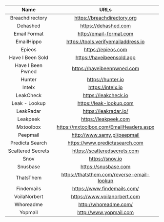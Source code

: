 | Name | URLs | 
|:---:|:---:|
| Breachdirectory | https://breachdirectory.org |
| Dehashed | https://dehashed.com |
| Email Format | http://email-format.com |
| EmailHippo | https://tools.verifyemailaddress.io |
| Epieos | https://epieos.com |
| Have I Been Sold | https://haveibeensold.app |
| Have I Been Pwned | https://haveibeenpwned.com | 
| Hunter | https://hunter.io | 
| Intelx | https://intelx.io |
| LeakCheck | https://leakcheck.io |
| Leak - Lookup | https://leak-lookup.com |
| LeakRadar | https://leakradar.io/ |
| Leakpeek | https://leakpeek.com |
| Mxtoolbox | https://mxtoolbox.com/EmailHeaders.aspx |
| Peepmail | http://www.samy.pl/peepmail |
| Predicta Search | https://www.predictasearch.com |
| Scattered Secrets | https://scatteredsecrets.com |
| Snov | https://snov.io |
| Snusbase | https://snusbase.com |
| ThatsThem | https://thatsthem.com/reverse-email-lookup |
| Findemails | https://www.findemails.com/ |
| VoilaNorbert | https://www.voilanorbert.com | 
| Whoreadme | http://whoreadme.com/ |
| Yopmail | http://www.yopmail.com |
